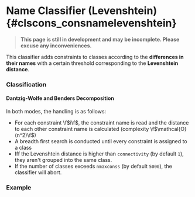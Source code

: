 # Name Classifier (Levenshtein) {#clscons_consnamelevenshtein}
> **This page is still in development and may be incomplete. Please excuse any inconveniences.**

This classifier adds constraints to classes according to the **differences in their names** with a certain threshold corresponding to the **Levenshtein distance**.

### Classification
#### Dantzig-Wolfe and Benders Decomposition
In both modes, the handling is as follows:
 * For each constraint \f$i\f$, the constraint name is read and the distance to each other constraint name is calculated (complexity \f$\mathcal{O}(n^2)\f$)
  * A breadth first search is conducted until every constraint is assigned to a class
   * Iff the Levenshtein distance is higher than `connectivity` (by default `1`), they aren't grouped into the same class.
 * If the number of classes exceeds `nmaxconss` (by default `5000`), the classifier will abort.

### Example
